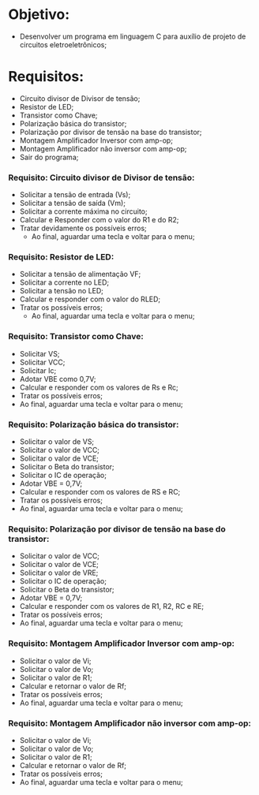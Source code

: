 
# **Objetivo:**
- Desenvolver um programa em linguagem C para auxílio de projeto de circuitos 	eletroeletrônicos;

# **Requisitos**:
- Circuito divisor de Divisor de tensão;
- Resistor de LED;
- Transistor como Chave;
- Polarização básica do transistor;
- Polarização por divisor de tensão na base do transistor;
- Montagem Amplificador Inversor com amp-op;
- Montagem Amplificador não inversor com amp-op;
- Sair do programa;

### **Requisito: Circuito divisor de Divisor de tensão**:
- Solicitar a tensão de entrada (Vs);
- Solicitar a tensão de saída (Vm);
- Solicitar a corrente máxima no circuito;
- Calcular e Responder com o valor do R1 e do R2;
- Tratar devidamente os possíveis erros;
  - Ao final, aguardar uma tecla e voltar para o menu;

### **Requisito: Resistor de LED**:
- Solicitar a tensão de alimentação VF;
- Solicitar a corrente no LED;
- Solicitar a tensão no LED;
- Calcular e responder com o valor do RLED; 
- Tratar os possíveis erros;
  - Ao final, aguardar uma tecla e voltar para o menu;

### **Requisito: Transistor como Chave**:
- Solicitar VS;
- Solicitar VCC;
- Solicitar Ic;
- Adotar VBE como 0,7V;
- Calcular e responder com os valores de Rs e Rc;
- Tratar os possíveis erros;
- Ao final, aguardar uma tecla e voltar para o menu;

### **Requisito: Polarização básica do transistor**:
- Solicitar o valor de VS;
- Solicitar o valor de VCC;
- Solicitar o valor de VCE;
- Solicitar o Beta do transistor;
- Solicitar o IC de operação;
- Adotar VBE = 0,7V;
- Calcular e responder com os valores de RS e RC;
- Tratar os possíveis erros;
- Ao final, aguardar uma tecla e voltar para o menu;

### **Requisito: Polarização por divisor de tensão na base do transistor**:
- Solicitar o valor de VCC;
- Solicitar o valor de VCE;
- Solicitar o valor de VRE;
- Solicitar o IC de operação;
- Solicitar o Beta do transistor;
- Adotar VBE = 0,7V;
- Calcular e responder com os valores de R1, R2, RC e RE;
- Tratar os possíveis erros;
- Ao final, aguardar uma tecla e voltar para o menu;

### **Requisito: Montagem Amplificador Inversor com amp-op**:
- Solicitar o valor de Vi;
- Solicitar o valor de Vo;
- Solicitar o valor de R1;
- Calcular e retornar o valor de Rf;
- Tratar os possíveis erros;
- Ao final, aguardar uma tecla e voltar para o menu;

### **Requisito: Montagem Amplificador não inversor com amp-op**:
- Solicitar o valor de Vi;
- Solicitar o valor de Vo;
- Solicitar o valor de R1;
- Calcular e retornar o valor de Rf;
- Tratar os possíveis erros;
- Ao final, aguardar uma tecla e voltar para o menu;


